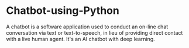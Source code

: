 # Chatbot-using-Python
A chatbot is a software application used to conduct an on-line chat conversation via text or text-to-speech, in lieu of providing direct contact with a live human agent. It's an AI chatbot with deep learning.
